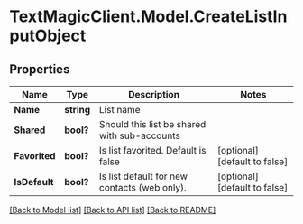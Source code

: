 # TextMagicClient.Model.CreateListInputObject
## Properties

Name | Type | Description | Notes
------------ | ------------- | ------------- | -------------
**Name** | **string** | List name | 
**Shared** | **bool?** | Should this list be shared with sub-accounts | 
**Favorited** | **bool?** | Is list favorited. Default is false | [optional] [default to false]
**IsDefault** | **bool?** | Is list default for new contacts (web only). | [optional] [default to false]

[[Back to Model list]](../README.md#documentation-for-models) [[Back to API list]](../README.md#documentation-for-api-endpoints) [[Back to README]](../README.md)

